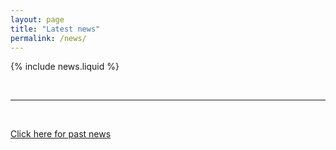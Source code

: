 ```yaml
---
layout: page
title: "Latest news"
permalink: /news/
---
```


{% include news.liquid %}

<br><hr><br>

<p><a href="/news" class="btn btn-outline-primary">Click here for past news</a></p>